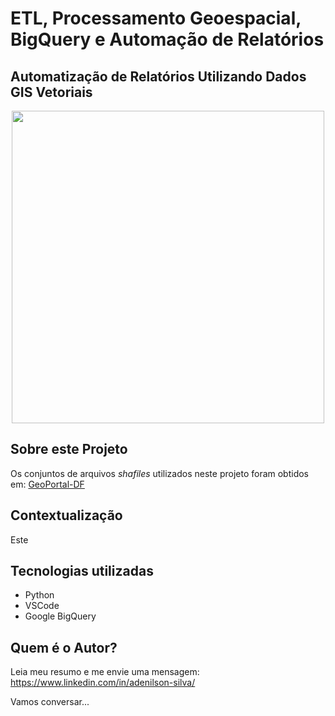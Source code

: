 # ETL, Processamento Geoespacial, BigQuery e Automação de Relatórios
## Automatização de Relatórios Utilizando Dados GIS Vetoriais
<div align="center">
  <img src="https://drive.google.com/uc?export=view&id=1LSYRNi3MSSxwlsb9BZhnr7OEyWVMzeut" width="500">
</div>

## Sobre este Projeto 
Os conjuntos de arquivos _shafiles_ utilizados neste projeto foram obtidos em: <a href='https://www.ide.df.gov.br/geoportal/'>GeoPortal-DF</a>

## Contextualização
Este

## Tecnologias utilizadas
- Python
- VSCode
- Google BigQuery


## Quem é o Autor?
Leia meu resumo e me envie uma mensagem: https://www.linkedin.com/in/adenilson-silva/

Vamos conversar...
